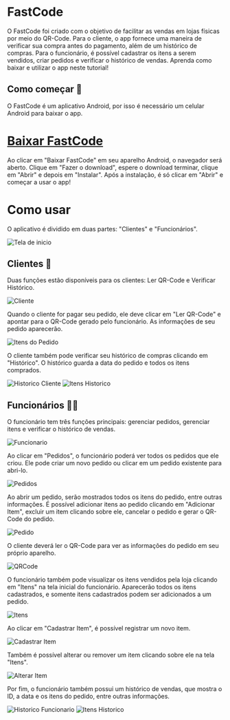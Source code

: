 # FastCode
O FastCode foi criado com o objetivo de facilitar as vendas em lojas físicas por meio do QR-Code. Para o cliente, o app fornece uma maneira de verificar sua compra antes do pagamento, além de um histórico de compras. Para o funcionário, é possível cadastrar os itens a serem vendidos, criar pedidos e verificar o histórico de vendas.
Aprenda como baixar e utilizar o app neste tutorial!


## Como começar 🔧
O FastCode é um aplicativo Android, por isso é necessário um celular Android para baixar o app.

# [Baixar FastCode]((https://github.com/Ext-FastCode/FastCode/releases/download/v1.0.0/FastCode.apk))

Ao clicar em "Baixar FastCode" em seu aparelho Android, o navegador será aberto. Clique em "Fazer o download", espere o download terminar, clique em "Abrir" e depois em "Instalar". Após a instalação, é só clicar em "Abrir" e começar a usar o app!

# Como usar
O aplicativo é dividido em duas partes: "Clientes" e "Funcionários".

![Tela de inicio](./telaInicio.png)


## Clientes 👥
Duas funções estão disponíveis para os clientes: Ler QR-Code e Verificar Histórico.

![Cliente](./cliente.png)

Quando o cliente for pagar seu pedido, ele deve clicar em "Ler QR-Code" e apontar para o QR-Code gerado pelo funcionário. As informações de seu pedido aparecerão.

![Itens do Pedido](./finalizarPedidoCliente.png)

O cliente também pode verificar seu histórico de compras clicando em "Histórico". O histórico guarda a data do pedido e todos os itens comprados.

![Historico Cliente](./historicoCliente.png)
![Itens Historico](./itensHistorico.png)


## Funcionários 🧑‍💼
O funcionário tem três funções principais: gerenciar pedidos, gerenciar itens e verificar o histórico de vendas.

![Funcionario](./funcionario.png)

Ao clicar em "Pedidos", o funcionário poderá ver todos os pedidos que ele criou. Ele pode criar um novo pedido ou clicar em um pedido existente para abri-lo.

![Pedidos](./pedidos.png)

Ao abrir um pedido, serão mostrados todos os itens do pedido, entre outras informações. É possível adicionar itens ao pedido clicando em "Adicionar Item", excluir um item clicando sobre ele, cancelar o pedido e gerar o QR-Code do pedido.

![Pedido](./pedido.png)

O cliente deverá ler o QR-Code para ver as informações do pedido em seu próprio aparelho.

![QRCode](./finalizarPedidoFuncionario.png)

O funcionário também pode visualizar os itens vendidos pela loja clicando em "Itens" na tela inicial do funcionário. Aparecerão todos os itens cadastrados, e somente itens cadastrados podem ser adicionados a um pedido.

![Itens](./itens.png)

Ao clicar em "Cadastrar Item", é possível registrar um novo item.

![Cadastrar Item](./cadastrarItem.png)

Também é possível alterar ou remover um item clicando sobre ele na tela "Itens".

![Alterar Item](./alterarItem.png)

Por fim, o funcionário também possui um histórico de vendas, que mostra o ID, a data e os itens do pedido, entre outras informações.

![Historico Funcionario](./historicoFuncionario.png)
![Itens Historico](./itensHistorico.png)




















